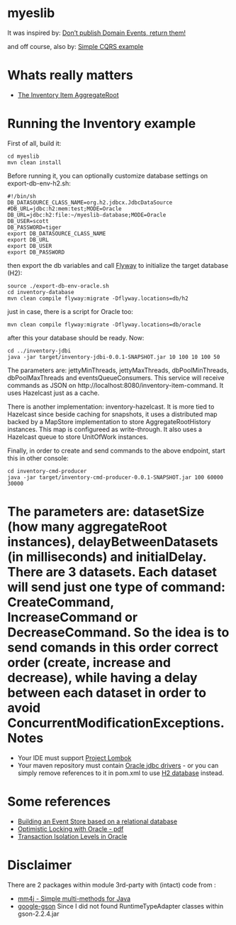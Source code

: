 myeslib
=======

It was inspired by: [Don’t publish Domain Events, return them!](http://www.jayway.com/2013/06/20/dont-publish-domain-events-return-them/)

and off course, also by: [Simple CQRS example](https://github.com/gregoryyoung/m-r)

Whats really matters
====================
* <a href="inventory-aggregate-root/src/main/java/org/myeslib/example/SampleDomain.java">The Inventory Item AggregateRoot</a>

Running the Inventory example
=============================
First of all, build it:
```
cd myeslib
mvn clean install
```
Before running it, you can optionally customize database settings on export-db-env-h2.sh: 
```
#!/bin/sh
DB_DATASOURCE_CLASS_NAME=org.h2.jdbcx.JdbcDataSource
#DB_URL=jdbc:h2:mem:test;MODE=Oracle
DB_URL=jdbc:h2:file:~/myeslib-database;MODE=Oracle
DB_USER=scott
DB_PASSWORD=tiger
export DB_DATASOURCE_CLASS_NAME
export DB_URL
export DB_USER
export DB_PASSWORD
```
then export the db variables and call [Flyway](http://flywaydb.org/) to initialize the target database (H2):
```
source ./export-db-env-oracle.sh
cd inventory-database
mvn clean compile flyway:migrate -Dflyway.locations=db/h2
```
just in case, there is a script for Oracle too:
```
mvn clean compile flyway:migrate -Dflyway.locations=db/oracle
```
after this your database should be ready. Now:
```
cd ../inventory-jdbi
java -jar target/inventory-jdbi-0.0.1-SNAPSHOT.jar 10 100 10 100 50
```
The parameters are: jettyMinThreads, jettyMaxThreads, dbPoolMinThreads, dbPoolMaxThreads and eventsQueueConsumers.
This service will receive commands as JSON on http://localhost:8080/inventory-item-command. It uses Hazelcast just as a cache. 

There is another implementation: inventory-hazelcast. It is more tied to Hazelcast since beside caching for snapshots, it uses a distributed map backed by a MapStore implementation to store AggregateRootHistory instances. This map is configureed as write-through. It also uses a Hazelcast queue to store UnitOfWork instances.

Finally, in order to create and send commands to the above endpoint, start this in other console:
```
cd inventory-cmd-producer
java -jar target/inventory-cmd-producer-0.0.1-SNAPSHOT.jar 100 60000 30000
```
The parameters are: datasetSize (how many aggregateRoot instances), delayBetweenDatasets (in milliseconds) and initialDelay. There are 3 datasets. Each dataset will send just one type of command: CreateCommand, IncreaseCommand or DecreaseCommand. So the idea is to send comands in this order correct order (create, increase and decrease), while having a delay between each dataset in order to avoid ConcurrentModificationExceptions. 
Notes
=====
* Your IDE must support [Project Lombok](http://projectlombok.org/)
* Your maven repository must contain [Oracle jdbc drivers](http://www.oracle.com/technetwork/database/features/jdbc/jdbc-drivers-12c-download-1958347.html) - or you can simply remove references to it in pom.xml to use [H2 database](http://www.h2database.com) instead.

Some references
===============
* [Building an Event Store based on a relational database](http://cqrs.wordpress.com/documents/building-event-storage/)
* [Optimistic Locking with Oracle - pdf](https://www.google.com/url?sa=t&rct=j&q=&esrc=s&source=web&cd=1&ved=0CCgQFjAA&url=http%3A%2F%2Fwww.orafaq.com%2Fpapers%2Flocking.pdf&ei=rusgU7fgI8aqkAfU0oHQCw&usg=AFQjCNHwIQtdeFyDPmKRd-LYChUtLf0XFw&sig2=aQD6hQbsKKP0yow7677ZtA&bvm=bv.62922401,d.eW0)
* [Transaction Isolation Levels in Oracle](http://www.oracle.com/technetwork/issue-archive/2005/05-nov/o65asktom-082389.html)

Disclaimer
==========
There are 2 packages within module 3rd-party with (intact) code from :

* [mm4j - Simple multi-methods for Java](http://gsd.di.uminho.pt/members/jop/mm4j)
* [google-gson](https://code.google.com/p/google-gson) Since I did not found RuntimeTypeAdapter classes within gson-2.2.4.jar
